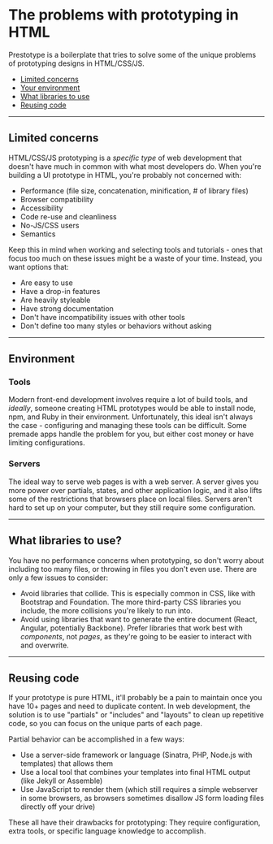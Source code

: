 # The problems with prototyping in HTML

Prestotype is a boilerplate that tries to solve some of the unique problems of prototyping designs in HTML/CSS/JS.

- [Limited concerns](#limited-concerns)
- [Your environment](#environment)
- [What libraries to use](#what-libraries-to-use)
- [Reusing code](#reusing-code)

<hr>

## Limited concerns

HTML/CSS/JS prototyping is a _specific type_ of web development that doesn't have much in common with what most developers do. When you're building a UI prototype in HTML, you're probably not concerned with:

* Performance (file size, concatenation, minification, # of library files)
* Browser compatibility
* Accessibility
* Code re-use and cleanliness
* No-JS/CSS users
* Semantics

Keep this in mind when working and selecting tools and tutorials - ones that focus too much on these issues might be a waste of your time. Instead, you want options that:

* Are easy to use
* Have a drop-in features
* Are heavily styleable
* Have strong documentation
* Don't have incompatibility issues with other tools
* Don't define too many styles or behaviors without asking

<hr>

## Environment

### Tools

Modern front-end development involves require a lot of build tools, and _ideally_, someone creating HTML prototypes would be able to install node, npm, and Ruby in their environment. Unfortunately, this ideal isn't always the case - configuring and managing these tools can be difficult. Some premade apps handle the problem for you, but either cost money or have limiting configurations.

### Servers

The ideal way to serve web pages is with a web server. A server gives you more power over partials, states, and other application logic, and it also lifts some of the restrictions that browsers place on local files. Servers aren't hard to set up on your computer, but they still require some configuration.

<hr>

## What libraries to use?

You have no performance concerns when prototyping, so don't worry about including too many files, or throwing in files you don't even use. There are only a few issues to consider:

* Avoid libraries that collide. This is especially common in CSS, like with Bootstrap and Foundation. The more third-party CSS libraries you include, the more collisions you're likely to run into.
* Avoid using libraries that want to generate the entire document (React, Angular, potentially Backbone). Prefer libraries that work best with _components_, not _pages_, as they're going to be easier to interact with and overwrite.

<hr>

## Reusing code

If your prototype is pure HTML, it'll probably be a pain to maintain once you have 10+ pages and need to duplicate content. In web development, the solution is to use "partials" or "includes" and "layouts" to clean up repetitive code, so you can focus on the unique parts of each page.

Partial behavior can be accomplished in a few ways:

* Use a server-side framework or language (Sinatra, PHP, Node.js with templates) that allows them
* Use a local tool that combines your templates into final HTML output (like Jekyll or Assemble)
* Use JavaScript to render them (which still requires a simple webserver in some browsers, as browsers sometimes disallow JS form loading files directly off your drive)

These all have their drawbacks for prototyping: They require configuration, extra tools, or specific language knowledge to accomplish.
